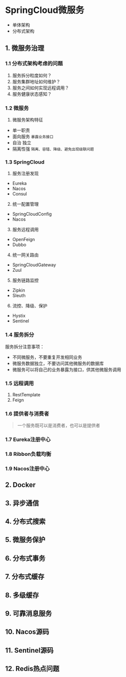 # SpringCloud微服务
* 单体架构
* 分布式架构
## 1. 微服务治理

### 1.1 分布式架构考虑的问题
1. 服务拆分粒度如何？
2. 服务集群地址如何维护？
3. 服务之间如何实现远程调用？
4. 服务健康状态感知？

### 1.2 微服务
1. 微服务架构特征
* 单一职责
* 面向服务 ``暴露业务接口``
* 自治 独立
* 隔离性强  ``隔离、容错、降级、避免出现级联问题``

### 1.3 SpringCloud
1. 服务注册发现
* Eureka
* Nacos
* Consul
2. 统一配置管理
* SpringCloudConfig
* Nacos
3. 服务远程调用
* OpenFeign
* Dubbo
4. 统一网关路由
* SpringCloudGateway
* Zuul
5. 服务链路监控
* Zipkin
* Sleuth
6. 流控、降级、保护
* Hystix
* Sentinel

### 1.4 服务拆分
服务拆分注意事项：
* 不同微服务，不要重复开发相同业务
* 微服务数据独立，不要访问其他微服务的数据库
* 微服务可以将自己的业务暴露为接口，供其他微服务调用

### 1.5 远程调用
1. RestTemplate
2. Feign

### 1.6 提供者与消费者
> 一个服务既可以是消费者，也可以是提供者

### 1.7 Eureka注册中心

### 1.8 Ribbon负载均衡

### 1.9 Nacos注册中心

## 2. Docker

## 3. 异步通信

## 4. 分布式搜索

## 5. 微服务保护

## 6. 分布式事务

## 7. 分布式缓存

## 8. 多级缓存

## 9. 可靠消息服务

## 10. Nacos源码

## 11. Sentinel源码

## 12. Redis热点问题